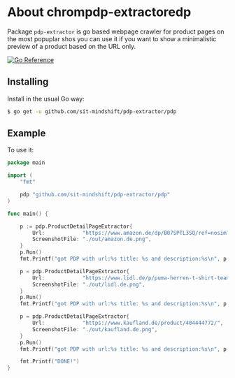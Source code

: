 # About chrompdp-extractoredp

Package `pdp-extractor` is go based webpage crawler for product pages on the most popuplar shos
you can use it if you want to show a minimalistic preview of a product based on the URL only.

[![Go Reference](https://pkg.go.dev/badge/github.com/sit-mindshift/pdp-extractor/pdp.svg)](https://pkg.go.dev/github.com/sit-mindshift/pdp-extractor/pdp)

## Installing

Install in the usual Go way:

```sh
$ go get -u github.com/sit-mindshift/pdp-extractor/pdp
```

## Example

To use it:

```go
package main

import (
	"fmt"

	pdp "github.com/sit-mindshift/pdp-extractor/pdp"
)

func main() {

	p := pdp.ProductDetailPageExtractor{
		Url:            "https://www.amazon.de/dp/B07SPTL3SQ/ref=nosim?tag=masedeveloper-21",
		ScreenshotFile: "./out/amazon.de.png",
	}
	p.Run()
	fmt.Printf("got PDP with url:%s title: %s and description:%s\n", p.Url, p.MetaTitle, p.MetaDescription)

	p = pdp.ProductDetailPageExtractor{
		Url:            "https://www.lidl.de/p/puma-herren-t-shirt-teamgoal-mit-rundhalsausschnitt/p100339220",
		ScreenshotFile: "./out/lidl.de.png",
	}
	p.Run()
	fmt.Printf("got PDP with url:%s title: %s and description:%s\n", p.Url, p.MetaTitle, p.MetaDescription)

	p = pdp.ProductDetailPageExtractor{
		Url:            "https://www.kaufland.de/product/404444772/",
		ScreenshotFile: "./out/kaufland.de.png",
	}
	p.Run()
	fmt.Printf("got PDP with url:%s title: %s and description:%s\n", p.Url, p.MetaTitle, p.MetaDescription)

	fmt.Printf("DONE!")
}
```
